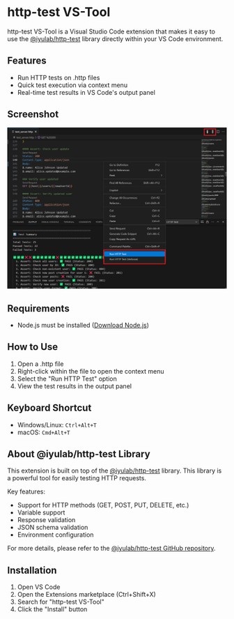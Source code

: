 # http-test VS-Tool

http-test VS-Tool is a Visual Studio Code extension that makes it easy to use the [@iyulab/http-test](https://github.com/iyulab-rnd/http-test) library directly within your VS Code environment.

## Features

- Run HTTP tests on .http files
- Quick test execution via context menu
- Real-time test results in VS Code's output panel

## Screenshot

![http-test VS-Tool in action](screenshot.png)

## Requirements

- Node.js must be installed ([Download Node.js](https://nodejs.org))

## How to Use

1. Open a .http file
2. Right-click within the file to open the context menu
3. Select the "Run HTTP Test" option
4. View the test results in the output panel

## Keyboard Shortcut

- Windows/Linux: `Ctrl+Alt+T`
- macOS: `Cmd+Alt+T`

## About @iyulab/http-test Library

This extension is built on top of the [@iyulab/http-test](https://github.com/iyulab-rnd/http-test) library. This library is a powerful tool for easily testing HTTP requests.

Key features:
- Support for HTTP methods (GET, POST, PUT, DELETE, etc.)
- Variable support
- Response validation
- JSON schema validation
- Environment configuration

For more details, please refer to the [@iyulab/http-test GitHub repository](https://github.com/iyulab-rnd/http-test).

## Installation

1. Open VS Code
2. Open the Extensions marketplace (Ctrl+Shift+X)
3. Search for "http-test VS-Tool"
4. Click the "Install" button
